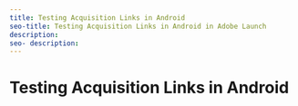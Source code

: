 ```yaml
---
title: Testing Acquisition Links in Android
seo-title: Testing Acquisition Links in Android in Adobe Launch
description: 
seo- description: 
---
```


# Testing Acquisition Links in Android



